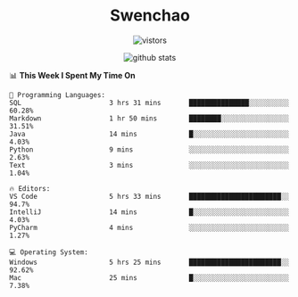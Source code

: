 <h1 align="center">Swenchao</h3>

<p align="center">
  <img src="https://visitor-badge.glitch.me/badge?page_id=Swenchao" alt="vistors" />
</p>

<p align="center">
  <img src="https://github-readme-stats.vercel.app/api?username=Swenchao&count_private=true&show_icons=true&theme=vue-dark&hide_title=true" alt="github stats" />
</p>

<!--START_SECTION:waka-->
📊 **This Week I Spent My Time On** 

```text
💬 Programming Languages: 
SQL                      3 hrs 31 mins       ███████████████░░░░░░░░░░   60.28% 
Markdown                 1 hr 50 mins        ████████░░░░░░░░░░░░░░░░░   31.51% 
Java                     14 mins             █░░░░░░░░░░░░░░░░░░░░░░░░   4.03% 
Python                   9 mins              ░░░░░░░░░░░░░░░░░░░░░░░░░   2.63% 
Text                     3 mins              ░░░░░░░░░░░░░░░░░░░░░░░░░   1.04%

🔥 Editors: 
VS Code                  5 hrs 33 mins       ███████████████████████░░   94.7% 
IntelliJ                 14 mins             █░░░░░░░░░░░░░░░░░░░░░░░░   4.03% 
PyCharm                  4 mins              ░░░░░░░░░░░░░░░░░░░░░░░░░   1.27%

💻 Operating System: 
Windows                  5 hrs 25 mins       ███████████████████████░░   92.62% 
Mac                      25 mins             █░░░░░░░░░░░░░░░░░░░░░░░░   7.38%

```


<!--END_SECTION:waka-->
